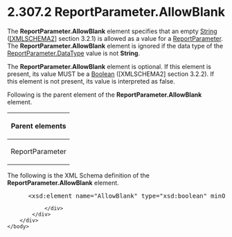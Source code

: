 <html dir="LTR" xmlns:mshelp="http://msdn.microsoft.com/mshelp" xmlns:ddue="http://ddue.schemas.microsoft.com/authoring/2003/5" xmlns:xlink="http://www.w3.org/1999/xlink" xmlns:tool="http://www.microsoft.com/tooltip">
    <head>
        <meta http-equiv="Content-Type" content="text/html; CHARSET=utf-8"></meta>
        <meta name="save" content="history"></meta>
        <title>2.307.2 ReportParameter.AllowBlank</title>
        <xml>
            <mshelp:toctitle title="2.307.2 ReportParameter.AllowBlank"></mshelp:toctitle>
            <mshelp:rltitle title="[MS-RDL]: ReportParameter.AllowBlank"></mshelp:rltitle>
            <mshelp:keyword index="A" term="2f407b6d-c89d-4943-a8d2-88bcab24a8eb"></mshelp:keyword>
            <mshelp:attr name="DCSext.ContentType" value="open specification"></mshelp:attr>
            <mshelp:attr name="AssetID" value="2f407b6d-c89d-4943-a8d2-88bcab24a8eb"></mshelp:attr>
            <mshelp:attr name="TopicType" value="kbRef"></mshelp:attr>
            <mshelp:attr name="DCSext.Title" value="[MS-RDL]: ReportParameter.AllowBlank" />
        </xml>
    </head>
    <body>
        <div id="header">
            <h1 class="heading">2.307.2 ReportParameter.AllowBlank</h1>
        </div>
        <div id="mainSection">
            <div id="mainBody">
                <div id="allHistory" class="saveHistory"></div>
                <div id="sectionSection0" class="section" name="collapseableSection">
                    

<p>The <b>ReportParameter.AllowBlank</b> element specifies that
an empty <a href="1ed81ef3-a683-45e3-aaad-bd2bbe71bc3d.htm">String</a> (<a href="https://go.microsoft.com/fwlink/?LinkId=90610">[XMLSCHEMA2]</a> section
3.2.1) is allowed as a value for a <a href="7c3f4c83-9172-48db-94c1-693295c5d623.htm">ReportParameter</a>. The <b>ReportParameter.AllowBlank</b>
element is ignored if the data type of the <a href="248a4828-635d-45ec-9f6b-c2f601ed1fa1.htm">ReportParameter.DataType</a>
value is not <b>String</b>. </p>

<p>The <b>ReportParameter.AllowBlank</b> element is optional.
If this element is present, its value MUST be a <a href="4802fa14-3619-43fa-9898-3acab160a24c.htm">Boolean</a> ([XMLSCHEMA2]
section 3.2.2). If this element is not present, its value is interpreted as
false.</p>

<p>Following is the parent element of the <b>ReportParameter.AllowBlank</b>
element.</p>

<table>
 <thead>
  <tr>
   <th>
   <p>Parent elements</p>
   </th>
  </tr>
 </thead>
 <tr>
  <td>
  <p>ReportParameter</p>
  </td>
 </tr>
</table>

<p>The following is the XML Schema definition of the <b>ReportParameter.AllowBlank</b>
element.</p>

<dl>
<dd>
<div><pre> &lt;xsd:element name=&quot;AllowBlank&quot; type=&quot;xsd:boolean&quot; minOccurs=&quot;0&quot; /&gt;
</pre></div>
</dd></dl>


                </div>
            </div>
        </div>
    </body>
</html>